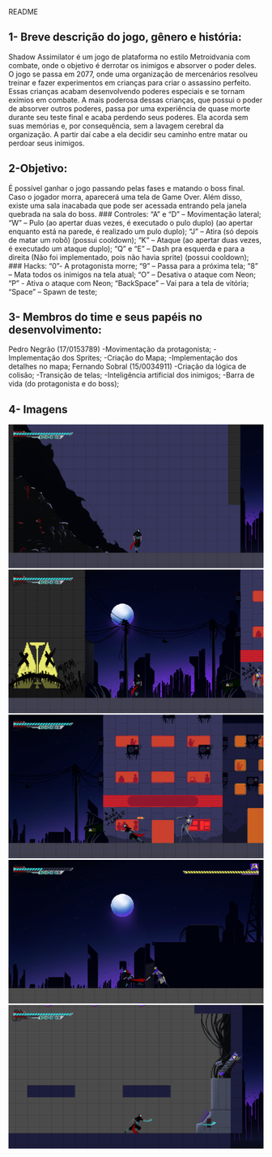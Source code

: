 README

## 1- Breve descrição do jogo, gênero e história:
	
  Shadow Assimilator é um jogo de plataforma no estilo Metroidvania com combate, onde o objetivo é derrotar os inimigos e absorver o poder deles. 
	O jogo se passa em 2077, onde uma organização de mercenários resolveu treinar e fazer experimentos em crianças para criar o assassino perfeito.
	Essas crianças acabam desenvolvendo poderes especiais e se tornam exímios em combate.
	A mais poderosa dessas crianças, que possui o poder de absorver outros poderes, passa por uma experiência de quase morte durante seu teste final e acaba perdendo seus poderes.
	Ela acorda sem suas memórias e, por consequência, sem a lavagem cerebral da organização. A partir daí cabe a ela decidir seu caminho entre matar ou perdoar seus inimigos.

## 2-Objetivo:
	
  É possível ganhar o jogo passando pelas fases e matando o boss final. Caso o jogador morra, aparecerá uma tela de Game Over.
	Além disso, existe uma sala inacabada que pode ser acessada entrando pela janela quebrada na sala do boss.
	### Controles:
		“A” e “D” – Movimentação lateral;
		“W” – Pulo (ao apertar duas vezes, é executado o pulo duplo) (ao apertar enquanto está na parede, é realizado um pulo duplo);
		“J” – Atira (só depois de matar um robô) (possui cooldown);
		“K” – Ataque (ao apertar duas vezes, é executado um ataque duplo);
		“Q” e “E” – Dash pra esquerda e para a direita (Não foi implementado, pois não havia sprite) (possui cooldown);
	### Hacks:
		“0”- A protagonista morre;
		“9” – Passa para a próxima tela;
		“8” – Mata todos os inimigos na tela atual;
		“O” – Desativa o ataque com Neon;
		“P” - Ativa o ataque com Neon;
		“BackSpace” – Vai para a tela de vitória;
		“Space” – Spawn de teste;

## 3- Membros do time e seus papéis no desenvolvimento:
	
  Pedro Negrão (17/0153789)
		-Movimentação da protagonista;
		-Implementação dos Sprites;
		-Criação do Mapa;
		-Implementação dos detalhes no mapa;
	Fernando Sobral (15/0034911)
		-Criação da lógica de colisão;
		-Transição de telas;
		-Inteligência artificial dos inimigos;
		-Barra de vida (do protagonista e do boss);

## 4- Imagens
<img src="imgs/print1.png" alt="print1.png">
<img src="imgs/print2.png" alt="print2.png">
<img src="imgs/print3.png" alt="print3.png">
<img src="imgs/print4.png" alt="print4.png">
<img src="imgs/print5.png" alt="print5.png">
